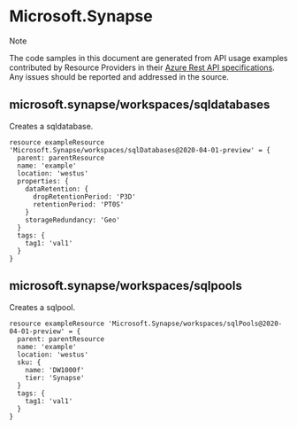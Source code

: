 # Microsoft.Synapse
  
> [!NOTE]
> The code samples in this document are generated from API usage examples contributed by Resource Providers in their [Azure Rest API specifications](https://github.com/Azure/azure-rest-api-specs). Any issues should be reported and addressed in the source.


## microsoft.synapse/workspaces/sqldatabases

Creates a sqldatabase.
```bicep
resource exampleResource 'Microsoft.Synapse/workspaces/sqlDatabases@2020-04-01-preview' = {
  parent: parentResource 
  name: 'example'
  location: 'westus'
  properties: {
    dataRetention: {
      dropRetentionPeriod: 'P3D'
      retentionPeriod: 'PT0S'
    }
    storageRedundancy: 'Geo'
  }
  tags: {
    tag1: 'val1'
  }
}
```

## microsoft.synapse/workspaces/sqlpools

Creates a sqlpool.
```bicep
resource exampleResource 'Microsoft.Synapse/workspaces/sqlPools@2020-04-01-preview' = {
  parent: parentResource 
  name: 'example'
  location: 'westus'
  sku: {
    name: 'DW1000f'
    tier: 'Synapse'
  }
  tags: {
    tag1: 'val1'
  }
}
```
